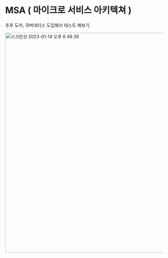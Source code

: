 # MSA ( 마이크로 서비스 아키텍쳐 )

추후 도커, 쿠버네티스 도입해서 테스트 해보기.

<img width="700" alt="스크린샷 2023-01-14 오후 6 48 26" src="https://user-images.githubusercontent.com/77275513/212466144-d6bc31ab-5ab1-4171-be20-13399f39cd19.png">
